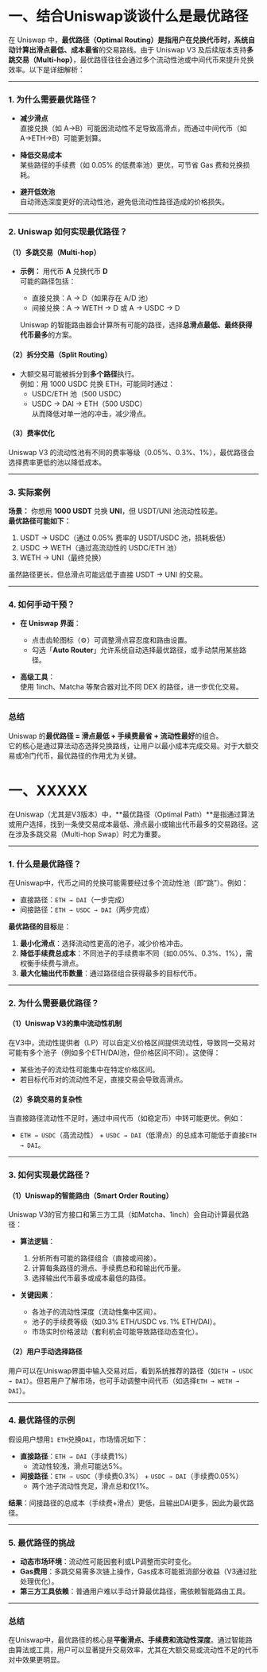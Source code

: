 
# 一、结合Uniswap谈谈什么是最优路径

在 Uniswap 中，**最优路径（Optimal Routing）**是指用户在兑换代币时，系统自动计算出**滑点最低、成本最省**的交易路线。由于 Uniswap V3 及后续版本支持**多跳交易（Multi-hop）**，最优路径往往会通过多个流动性池或中间代币来提升兑换效率。以下是详细解析：

---

### **1. 为什么需要最优路径？**
- **减少滑点**  
  直接兑换（如 A→B）可能因流动性不足导致高滑点，而通过中间代币（如 A→ETH→B）可能更划算。
  
- **降低交易成本**  
  某些路径的手续费（如 0.05% 的低费率池）更优，可节省 Gas 费和兑换损耗。

- **避开低效池**  
  自动筛选深度更好的流动性池，避免低流动性路径造成的价格损失。

---

### **2. Uniswap 如何实现最优路径？**
#### **（1）多跳交易（Multi-hop）**
- **示例：** 用代币 **A** 兑换代币 **D**  
  可能的路径包括：  
  - 直接兑换：A → D（如果存在 A/D 池）  
  - 间接兑换：A → WETH → D 或 A → USDC → D  

  Uniswap 的智能路由器会计算所有可能的路径，选择**总滑点最低、最终获得代币最多**的方案。

#### **（2）拆分交易（Split Routing）**
- 大额交易可能被拆分到**多个路径**执行。  
  例如：用 1000 USDC 兑换 ETH，可能同时通过：  
  - USDC/ETH 池（500 USDC）  
  - USDC → DAI → ETH（500 USDC）  
  从而降低对单一池的冲击，减少滑点。

#### **（3）费率优化**  
  Uniswap V3 的流动性池有不同的费率等级（0.05%、0.3%、1%），最优路径会选择费率更低的池以降低成本。

---

### **3. 实际案例**
**场景：** 你想用 **1000 USDT** 兑换 **UNI**，但 USDT/UNI 池流动性较差。  
**最优路径可能如下：**  
1. USDT → USDC（通过 0.05% 费率的 USDT/USDC 池，损耗极低）  
2. USDC → WETH（通过高流动性的 USDC/ETH 池）  
3. WETH → UNI（最终兑换）  

虽然路径更长，但总滑点可能远低于直接 USDT → UNI 的交易。

---

### **4. 如何手动干预？**
- **在 Uniswap 界面**：  
  - 点击齿轮图标（⚙️）可调整滑点容忍度和路由设置。  
  - 勾选「**Auto Router**」允许系统自动选择最优路径，或手动禁用某些路径。  

- **高级工具**：  
  使用 1inch、Matcha 等聚合器对比不同 DEX 的路径，进一步优化交易。

---

### **总结**
Uniswap 的**最优路径 = 滑点最低 + 手续费最省 + 流动性最好**的组合。  
它的核心是通过算法动态选择兑换路线，让用户以最小成本完成交易。对于大额交易或冷门代币，最优路径的作用尤为关键。

# 一、XXXXX



在Uniswap（尤其是V3版本）中，**最优路径（Optimal Path）**是指通过算法或用户选择，找到一条使交易成本最低、滑点最小或输出代币最多的交易路径。这在涉及多跳交易（Multi-hop Swap）时尤为重要。

---

### **1. 什么是最优路径？**
在Uniswap中，代币之间的兑换可能需要经过多个流动性池（即“跳”）。例如：
- 直接路径：`ETH → DAI`（一步完成）
- 间接路径：`ETH → USDC → DAI`（两步完成）

**最优路径的目标**是：
1. **最小化滑点**：选择流动性更高的池子，减少价格冲击。
2. **降低手续费总成本**：不同池子的手续费率不同（如0.05%、0.3%、1%），需权衡手续费与滑点。
3. **最大化输出代币数量**：通过路径组合获得最多的目标代币。

---

### **2. 为什么需要最优路径？**
#### **（1）Uniswap V3的集中流动性机制**
在V3中，流动性提供者（LP）可以自定义价格区间提供流动性，导致同一交易对可能有多个池子（例如多个ETH/DAI池，但价格区间不同）。这使得：
- 某些池子的流动性可能集中在特定价格区间。
- 若目标代币对的流动性不足，直接交易会导致高滑点。

#### **（2）多跳交易的复杂性**
当直接路径流动性不足时，通过中间代币（如稳定币）中转可能更优。例如：
- `ETH → USDC`（高流动性） + `USDC → DAI`（低滑点）的总成本可能低于直接`ETH → DAI`。

---

### **3. 如何实现最优路径？**
#### **（1）Uniswap的智能路由（Smart Order Routing）**
Uniswap V3的官方接口和第三方工具（如Matcha、1inch）会自动计算最优路径：
- **算法逻辑**：
  1. 分析所有可能的路径组合（直接或间接）。
  2. 计算每条路径的滑点、手续费总和和输出代币量。
  3. 选择输出代币最多或成本最低的路径。

- **关键因素**：
  - 各池子的流动性深度（流动性集中区间）。
  - 池子的手续费等级（如0.3% ETH/USDC vs. 1% ETH/DAI）。
  - 市场实时价格波动（套利机会可能导致路径动态变化）。

#### **（2）用户手动选择路径**
用户可以在Uniswap界面中输入交易对后，看到系统推荐的路径（如`ETH → USDC → DAI`）。但若用户了解市场，也可手动调整中间代币（如选择`ETH → WETH → DAI`）。

---

### **4. 最优路径的示例**
假设用户想用`1 ETH`兑换`DAI`，市场情况如下：
- **直接路径**：`ETH → DAI`（手续费1%）
  - 流动性较浅，滑点可能达5%。
- **间接路径**：`ETH → USDC`（手续费0.3%） + `USDC → DAI`（手续费0.05%）
  - 两个池子流动性充足，滑点总和仅1%。

**结果**：间接路径的总成本（手续费+滑点）更低，且输出DAI更多，因此为最优路径。

---

### **5. 最优路径的挑战**
- **动态市场环境**：流动性可能因套利或LP调整而实时变化。
- **Gas费用**：多跳交易需多次链上操作，Gas成本可能抵消部分收益（V3通过批处理优化）。
- **第三方工具依赖**：普通用户难以手动计算最优路径，需依赖智能路由工具。

---

### **总结**
在Uniswap中，最优路径的核心是**平衡滑点、手续费和流动性深度**。通过智能路由算法或工具，用户可以显著提升交易效率，尤其在大额交易或流动性不足的代币对中效果更明显。
